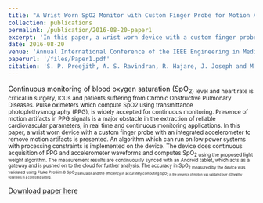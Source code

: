 ```yaml
---
title: "A Wrist Worn SpO2 Monitor with Custom Finger Probe for Motion Artifact Removal"
collection: publications
permalink: /publication/2016-08-20-paper1
excerpt: 'In this paper, a wrist worn device with a custom finger probe with an integrated accelerometer to remove motion artifacts while estimating SPO<sub>2 is presented.'
date: 2016-08-20
venue: 'Annual International Conference of the IEEE Engineering in Medicine and Biology Society (EMBC)'
paperurl: '/files/Paper1.pdf'
citation: 'S. P. Preejith, A. S. Ravindran, R. Hajare, J. Joseph and M. Sivaprakasam, "A wrist worn SpO<sub>2 monitor with custom finger probe for motion artifact removal," 2016 38th Annual International Conference of the IEEE Engineering in Medicine and Biology Society (EMBC), Orlando, FL, USA, 2016, pp. 5777-5780, doi: 10.1109/EMBC.2016.7592040.'
---
```

Continuous monitoring of blood oxygen saturation (SpO<sub>2) level and heart rate is critical in surgery, ICUs and patients suffering from Chronic Obstructive Pulmonary Diseases. Pulse oximeters which compute SpO2 using transmittance photoplethysmography (PPG), is widely accepted for continuous monitoring. Presence of motion artifacts in PPG signals is a major obstacle in the extraction of reliable cardiovascular parameters, in real time and continuous monitoring applications. In this paper, a wrist worn device with a custom finger probe with an integrated accelerometer to remove motion artifacts is presented. An algorithm which can run on low power systems with processing constraints is implemented on the device. The device does continuous acquisition of PPG and accelerometer waveforms and computes SpO<sub>2 using the proposed light weight algorithm. The measurement results are continuously synced with an Android tablet, which acts as a gateway and is pushed on to the cloud for further analysis. The accuracy in SpO<sub>2 measured by the device was validated using Fluke ProSim 8 SpO<sub>2 simulator and the efficiency in accurately computing SpO<sub>2 in the presence of motion was validated over 40 healthy volunteers in a controlled setting.

[Download paper here](/files/paper1.pdf)


